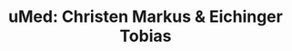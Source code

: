 ---
slug: https://koboldgames.ch/index.php/project/umed?lang=eng
title: 'uMed: Christen Markus & Eichinger Tobias'
imgSrc: '/images/uMed.png'
tags: ['UZH DSI', 'UZH IBME', 'Serious Game', 'Ethics']
external: false
---